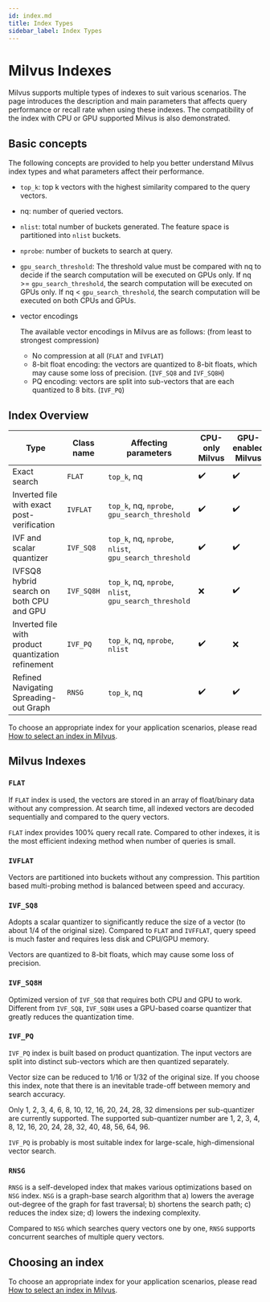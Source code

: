 ```yaml
---
id: index.md
title: Index Types
sidebar_label: Index Types
---
```


# Milvus Indexes

Milvus supports multiple types of indexes to suit various scenarios. The page introduces the description and main parameters that affects query performance or recall rate when using these indexes. The compatibility of the index with CPU or GPU supported Milvus is also demonstrated.

## Basic concepts

The following concepts are provided to help you better understand Milvus index types and what parameters affect their performance.

- `top_k`: top k vectors with the highest similarity compared to the query vectors.

- nq: number of queried vectors.

- `nlist`: total number of buckets generated. The feature space is partitioned into `nlist` buckets. 

- `nprobe`: number of buckets to search at query.

- `gpu_search_threshold`: The threshold value must be compared with nq to decide if the search computation will be executed on GPUs only. If nq >= `gpu_search_threshold`, the search computation will be executed on GPUs only. If nq < `gpu_search_threshold`, the search computation will be executed on both CPUs and GPUs.

- vector encodings

  The available vector encodings in Milvus are as follows: (from least to strongest compression)

  - No compression at all (`FLAT` and `IVFLAT`)
  - 8-bit float encoding: the vectors are quantized to 8-bit floats, which may cause some loss of precision. (`IVF_SQ8` and `IVF_SQ8H`)
  - PQ encoding: vectors are split into sub-vectors that are each quantized to 8 bits. (`IVF_PQ`)

## Index Overview

<div class="table-wrapper" markdown="block">

| Type                                               | Class name | Affecting parameters                          | CPU-only Milvus  | GPU-enabled Milvus |
| -------------------------------------------------- | ---------- | --------------------------------------------- | ---------------- | ------------------ |
| Exact search                                       | `FLAT`     | `top_k`, nq                                   | ✔️               | ✔️                  |
| Inverted file with exact post-verification         | `IVFLAT`   | `top_k`, nq, `nprobe`, `gpu_search_threshold` | ✔️               | ✔️                  |
| IVF and scalar quantizer                           | `IVF_SQ8`  | `top_k`, nq, `nprobe`, `nlist`, `gpu_search_threshold`  | ✔️               | ✔️                  |
| IVFSQ8 hybrid search on both CPU and GPU           | `IVF_SQ8H` | `top_k`, nq, `nprobe`, `nlist`, `gpu_search_threshold`  | ❌               | ✔️                  |
| Inverted file with product quantization refinement | `IVF_PQ`   | `top_k`, nq, `nprobe`, `nlist`                          | ✔️               | ❌                  |
| Refined Navigating Spreading-out Graph             | `RNSG`     | `top_k`, nq                                             | ✔️               | ✔️                  |
</div>

To choose an appropriate index for your application scenarios, please read [How to select an index in Milvus](https://medium.com/@milvusio/how-to-choose-an-index-in-milvus-4f3d15259212).

## Milvus Indexes

### `FLAT`

If `FLAT` index is used, the vectors are stored in an array of float/binary data without any compression. At search time, all indexed vectors are decoded sequentially and compared to the query vectors.

`FLAT` index provides 100% query recall rate. Compared to other indexes, it is the most efficient indexing method when number of queries is small.

### `IVFLAT`

Vectors are partitioned into buckets without any compression. This partition based multi-probing method is balanced between speed and accuracy.

### `IVF_SQ8`

Adopts a scalar quantizer to significantly reduce the size of a vector (to about 1/4 of the original size). Compared to `FLAT` and `IVFFLAT`, query speed is much faster and requires less disk and CPU/GPU memory.

Vectors are quantized to 8-bit floats, which may cause some loss of precision.

### `IVF_SQ8H`

Optimized version of `IVF_SQ8` that requires both CPU and GPU to work. Different from `IVF_SQ8`,  `IVF_SQ8H` uses a GPU-based coarse quantizer that greatly reduces the quantization time.

### `IVF_PQ`

`IVF_PQ` index is built based on product quantization. The input vectors are split into distinct sub-vectors which are then quantized separately. 

Vector size can be reduced to 1/16 or 1/32 of the original size. If you choose this index, note that there is an inevitable trade-off between memory and search accuracy.

Only 1, 2, 3, 4, 6, 8, 10, 12, 16, 20, 24, 28, 32 dimensions per sub-quantizer are currently supported. The supported sub-quantizer number are 1, 2, 3, 4, 8, 12, 16, 20, 24, 28, 32, 40, 48, 56, 64, 96.

`IVF_PQ` is probably is most suitable index for large-scale, high-dimensional vector search.

### `RNSG`

`RNSG` is a self-developed index that makes various optimizations based on `NSG` index. `NSG`  is a graph-base search algorithm that a) lowers the average out-degree of the graph for fast traversal; b) shortens the search path; c) reduces the index size; d) lowers the indexing complexity.

Compared to `NSG` which searches query vectors one by one, `RNSG` supports concurrent searches of multiple query vectors.

## Choosing an index

To choose an appropriate index for your application scenarios, please read [How to select an index in Milvus](https://medium.com/@milvusio/how-to-choose-an-index-in-milvus-4f3d15259212).


